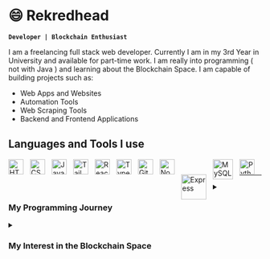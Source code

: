 # 😄 Rekredhead
**`Developer | Blockchain Enthusiast`**

I am a freelancing full stack web developer. Currently I am in my 3rd Year in University and available for part-time work.
I am really into programming ( not with Java ) and learning about the Blockchain Space.
I am capable of building projects such as:
- Web Apps and Websites
- Automation Tools
- Web Scraping Tools
- Backend and Frontend Applications

## Languages and Tools I use
<img align="left" alt="HTML" width="30px" style="padding-right:10px;" src="https://cdn.jsdelivr.net/gh/devicons/devicon/icons/html5/html5-plain.svg" />
<img align="left" alt="CSS" width="30px" style="padding-right:10px;" src="https://cdn.jsdelivr.net/gh/devicons/devicon/icons/css3/css3-plain.svg" />
<img align="left" alt="JavaScript" width="30px" style="padding-right:10px;" src="https://cdn.jsdelivr.net/gh/devicons/devicon/icons/javascript/javascript-plain.svg" />
<img align="left" alt="Tailwindcss" width="30px" style="padding-right:10px;" src="https://cdn.jsdelivr.net/gh/devicons/devicon/icons/tailwindcss/tailwindcss-plain.svg" />
<img align="left" alt="React" width="30px" style="padding-right:10px;" src="https://cdn.jsdelivr.net/gh/devicons/devicon/icons/react/react-original.svg" />
<img align="left" alt="TypeScript" width="30px" style="padding-right:10px;" src="https://cdn.jsdelivr.net/gh/devicons/devicon/icons/typescript/typescript-plain.svg" />
<img align="left" alt="Git" width="30px" style="padding-right:10px;" src="https://cdn.jsdelivr.net/gh/devicons/devicon/icons/git/git-original.svg" />
<img align="left" alt="NodeJS" width="30px" style="padding-right:10px;" src="https://cdn.jsdelivr.net/gh/devicons/devicon/icons/nodejs/nodejs-original.svg" />
<img align="left" alt="Express" width="50px" style="padding-right:10px; padding-top:30px" src="https://i.cloudup.com/zfY6lL7eFa-3000x3000.png" />
<img align="left" alt="MySQL" width="40px" style="padding-right:10px;" src="https://cdn.jsdelivr.net/gh/devicons/devicon/icons/mysql/mysql-original-wordmark.svg" />
<img align="left" alt="Python" width="30px" style="padding-right:10px;" src="https://cdn.jsdelivr.net/gh/devicons/devicon/icons/python/python-plain.svg" />
<br />
<hr />


<details>
<summary><h3>My Programming Journey </h3></summary>
<ul>
  <li>
    When I started coding, I used to build and program small robots using Arduino although, I saw it more as a hobby and didn't take it very seriously
  </li>
  <li>
    I used to build Obstacle Avoiding bots, a simple RC car, a mini piano using buttons, etc. to name a few. Since I was working with Arduino, I had to learn about C++ programming, which helped so much in understanding
    programming concepts as I grew up. I also learned about a few maths concepts like Matrices ( which I never want to look at again ). Building my own projects however the way I wanted, was the reason why I loved it so
    much
  </li>
  <li>
    Once I turned 17, I decided to focus more on coding and I moved towards Web Development and Blockchain Development, which is where I am currently at
  </li>
  <li>
    I realized that Embedded Systems programming was quite a tough field since you need to buy physical hardware and there were not many jobs involved with it (in my country), which is why I moved onto Web Dev
  </li>
  <li>
    Web Dev. was such a new field for me and I had no idea what was going on, I made so many mistakes when building projects. After a few months, I adapted to it well and even learned about backend development
  </li>
  <li>
    Making full stack apps such as a Student Management System and programs to automate my part-time work, gave SO much motivation to continue up this line
  </li>
</ul>
</details>

<details>
<summary><h3>My Interest in the Blockchain Space </h3></summary>
<ul>
  <li>
    I usually stay up-to-date on the latest crypto and blockchain news and interacting with a few blockchain devs. on LinkedIn
  </li>
  <li>
    When I learned more about the world's financial system and governance, I understood how flawed this system really is. Which is what inspired me to involve with Blockchain Development
  </li>
  <li>
    A Decentralized system where the community has control over the system rather than a specific group of people. A system with transparency, high-security, less governance and the users having ownership of their own data
  </li>
  <li>
    Seeing how the Blockchain system works, I really want it to succeed and fix the current financial system. Seeing how fast the community is growing and how important for this sort of system to be adopted, I too want to make it successful and be a part of it
  </li>
</ul>
</details>
